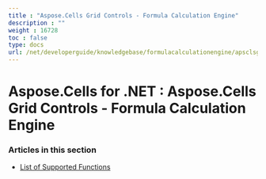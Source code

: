 ```yaml
---
title : "Aspose.Cells Grid Controls - Formula Calculation Engine" 
description : "" 
weight : 16728 
toc : false
type: docs
url: /net/developerguide/knowledgebase/formulacalculationengine/apsclsgridcontrols/
---
```


# Aspose.Cells for .NET : Aspose.Cells Grid Controls - Formula Calculation Engine


### Articles in this section

*    [List of Supported Functions](https://docs2.aspose.com/cells/net/developerguide/knowledgebase/formulacalculationengine/apsclsgridcontrols/list+of+supported+functions/)    

           

